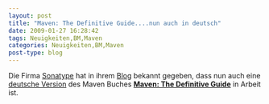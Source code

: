 ```yaml
---
layout: post
title: "Maven: The Definitive Guide....nun auch in deutsch"
date: 2009-01-27 16:28:42
tags: Neuigkeiten,BM,Maven
categories: Neuigkeiten,BM,Maven
post-type: blog
---
```

Die Firma <a href="http://www.sonatype.com">Sonatype</a> hat in ihrem <a href="http://blogs.sonatype.com/people/2009/01/book-encoding-fixed-hint-for-our-german-readers/">Blog</a> bekannt gegeben, dass nun auch eine <a href="http://books.sonatype.com/maven-book/reference_de/public-book.html">deutsche Version</a> des Maven Buches <strong><a href="http://books.sonatype.com/maven-book/index.html">Maven: The Definitive Guide</a></strong> in Arbeit ist.
